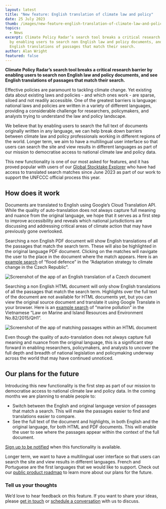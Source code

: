 ```yaml
---
layout: latest
title: "New feature: English translation of climate law and policy"
date: 25 July 2023
thumb: /images/new-feature-english-translation-of-climate-law-and-policy/translation_blog.jpg
topics:
  - News
excerpt: Climate Policy Radar’s search tool breaks a critical research barrier
  by enabling users to search non English law and policy documents, and see
  English translations of passages that match their search.
author: Alan Wright
featured: false
---
```

**Climate Policy Radar’s search tool breaks a critical research barrier by enabling users to search non English law and policy documents, and see English translations of passages that match their search.**

Effective policies are paramount to tackling climate change. Yet existing data about existing laws and policies - and which ones work - are sparse, siloed and not readily accessible. One of the greatest barriers is language: national laws and policies are written in a variety of different languages, providing a considerable challenge for researchers, policymakers, and analysts trying to understand the law and policy landscape.

We believe that by enabling users to search the full text of documents originally written in any language, we can help break down barriers between climate law and policy professionals working in different regions of the world. Longer term, we aim to have a multilingual user interface so that users can search the site and view results in different languages as part of our mission to democratise access to national climate law and policy data.

This new functionality is one of our most asked for features, and it has proved popular with users of our [Global Stocktake Explorer](https://gst1.org/) who have had access to translated search matches since June 2023 as part of our work to support the UNFCCC official process this year.

## How does it work

Documents are translated to English using Google’s Cloud Translation API. While the quality of auto-translation does not always capture full meaning and nuance from the original language, we hope that it serves as a first step to improve accessibility and reveals which national jurisdictions are discussing and addressing critical areas of climate action that may have previously gone overlooked. 

Searching a non English PDF document will show English translations of all the passages that match the search term. These will also be highlighted in the original language PDF document. Clicking on the matches will navigate the user to the place in the document where the match appears.  Here is an [example search](https://climate-laws.org/documents/adaptation-strategy-to-climate-change-in-the-czech-republic_213b?q=flood+defence&l=czechia) of “flood defence” in the “Adaptation strategy to climate change in the Czech Republic”.

![Screenshot of the app of an English translation of a Czech document](/images/new-feature-english-translation-of-climate-law-and-policy/screenshot-2023-07-24-at-18.16.57.png "Screenshot of the app of an English translation of a Czech document")

Searching a non English HTML document will only show English translations of all the passages that match the search term.  Highlights over the full text of the document are not available for HTML documents yet, but you can view the original source document and translate it using Google Translate in your browser. Here is an [example search](https://climate-laws.org/documents/law-on-marine-and-island-resources-and-environment-no-82-2015-qh1_50b3?q=marine+pollution&l=vietnam) of “marine pollution” in the Vietnamese “Law on Marine and Island Resources and Environment No.82/2015/QH1”.

![Screenshot of the app of matching passages within an HTML document](/images/new-feature-english-translation-of-climate-law-and-policy/screenshot-2023-07-24-at-18.17.27.png "Screenshot of the app of matching passages within an HTML document")

Even though the quality of auto-translation does not always capture full meaning and nuance from the original language, this is a significant step forward in enabling researchers, policymakers, and analysts to uncover the full depth and breadth of national legislation and policymaking underway across the world that may have continued unnoticed.

## Our plans for the future

Introducing this new functionality is the first step as part of our mission to democratise access to national climate law and policy data. In the coming months we are planning to enable people to:

* Switch between the English and original language version of passages that match a search. This will make the passages easier to find and translations easier to compare.
* See the full text of the document and highlights, in both English and the original language, for both HTML and PDF documents. This will enable the user to see where the passages appear within the context of the full document.

[Sign up to be notified](https://docs.google.com/forms/d/e/1FAIpQLSc3ZL7n5TpRUqqc7xfcpsj4jf7CIvUcretgy3O9ttuzdn-rBA/viewform) when this functionality is available.

Longer term, we want to have a multilingual user interface so that users can search the site and view results in different languages.  French and Portuguese are the first languages that we would like to support. Check out our [public product roadmap](https://www.notion.so/climatepolicyradar/Climate-Policy-Radar-Public-Product-Roadmap-250fdc6416824160b7b34aef4ef29e1c) to learn more about our plans for the future.

### Tell us your thoughts

We’d love to hear feedback on this feature. If you want to share your ideas, please [get in touch](https://climatepolicyradar.org/contact) or [schedule a conversation](https://calendly.com/alan-climate-policy-radar/feedback-conversation) with us to discuss.